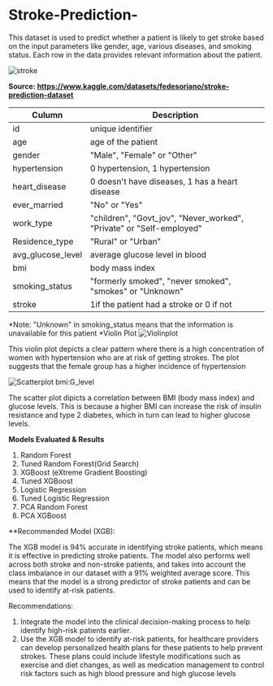 # Stroke-Prediction-
This dataset is used to predict whether a patient is likely to get stroke based on the input parameters like gender, age, various diseases, and smoking status. Each row in the data provides relevant information about the patient.

![stroke ](https://user-images.githubusercontent.com/125938742/236397413-7477643c-3a56-4ee1-b77a-4ae1cd7db921.jpeg)



**Source: https://www.kaggle.com/datasets/fedesoriano/stroke-prediction-dataset**

**Culumn** | **Description**  
--- | ---
id|unique identifier
age |age of the patient
gender| "Male", "Female" or "Other"
hypertension| 0 hypertension, 1  hypertension
heart_disease |0  doesn't have diseases, 1  has a heart disease
ever_married| "No" or "Yes"
work_type |"children", "Govt_jov", "Never_worked", "Private" or "Self-employed"
Residence_type|"Rural" or "Urban"
avg_glucose_level| average glucose level in blood
bmi| body mass index
smoking_status| "formerly smoked", "never smoked", "smokes" or "Unknown"
stroke| 1if the patient had a stroke or 0 if not

*Note: "Unknown" in smoking_status means that the information is unavailable for this patient
*Violin Plot 
![Violinplot ](https://user-images.githubusercontent.com/125938742/236390555-5f25f946-138a-43c9-8aa3-45e24d7def9e.png)

This violin plot depicts a clear pattern where there is a high concentration of women with hypertension who are at risk of getting strokes. The plot suggests that the female group has a higher incidence of hypertension


![Scatterplot bmi:G_level](https://user-images.githubusercontent.com/125938742/236391263-e4cf3337-6b2c-4c2e-8f3e-3065be43e8ac.png)

The scatter plot dipicts a correlation between BMI (body mass index) and glucose levels. This is because a higher BMI can increase the risk of insulin resistance and type 2 diabetes, which in turn can lead to higher glucose levels.

**Models Evaluated & Results**
1. Random Forest
2. Tuned Random Forest(Grid Search)
3. XGBoost (eXtreme Gradient Boosting) 
4. Tuned XGBoost
5. Logistic Regression
6. Tuned Logistic Regression
7. PCA Random Forest
8. PCA XGBoost



**Recommended Model (XGB):

The XGB model is 94% accurate in identifying stroke patients, which means it is effective in predicting stroke patients. The model also performs well across both stroke and non-stroke patients, and takes into account the class imbalance in our dataset with a 91%  weighted average score. This means that the model is a strong predictor of stroke patients and can be used to identify at-risk patients. 

Recommendations: 
1. Integrate the model into the clinical decision-making process to help identify high-risk patients earlier.
2. Use the XGB model to identify at-risk patients, for healthcare providers can develop personalized health plans for these patients to help prevent strokes. These plans could include lifestyle modifications such as exercise and diet changes, as well as medication management to control risk factors such as high blood pressure and high glucose levels

